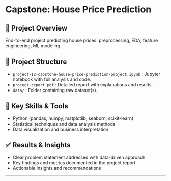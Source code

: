 # Capstone: House Price Prediction

## 📌 Project Overview
End-to-end project predicting house prices: preprocessing, EDA, feature engineering, ML modeling.

## 📂 Project Structure
- `project-12-capstone-house-price-prediction-project.ipynb` : Jupyter notebook with full analysis and code.
- `project-report.pdf` : Detailed report with explanations and results.
- `data/` : Folder containing raw dataset(s).

## 🚀 Key Skills & Tools
- Python (pandas, numpy, matplotlib, seaborn, scikit-learn)
- Statistical techniques and data analysis methods
- Data visualization and business interpretation

## ✅ Results & Insights
- Clear problem statement addressed with data-driven approach
- Key findings and metrics documented in the project report
- Actionable insights and recommendations

---
